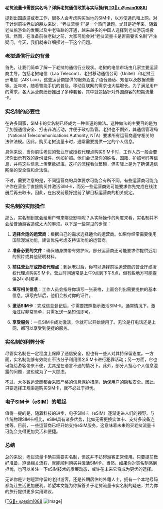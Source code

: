 **老挝流量卡需要实名吗？详解老挝通信政策与实际操作[[TG💪+ @esim1088](https://t.me/s/esim1088)]**

提到出国旅游或者工作，很多人会考虑购买当地的SIM卡，以方便通讯和上网。对于计划前往老挝的朋友来说，“老挝流量卡”是一个热门话题。尤其是近年来，随着老挝旅游业的发展以及中老铁路的开通，越来越多的中国人选择到老挝游玩或投资。然而，在准备前往老挝之前，大家可能会对“老挝流量卡是否需要实名制”产生疑问。今天，我们就来详细探讨一下这个问题。

### 老挝通信行业的背景

首先，让我们简单了解一下老挝的通信行业现状。老挝的电信市场由几家主要运营商主导，包括老挝电信（Lao Telecom）、老挝移动通信公司（Unitel）和老挝亚洲电信（AIS Lao）。这些运营商提供的服务涵盖了语音通话、短信以及数据流量等。近年来，随着智能手机的普及，移动互联网的需求也大幅增长。为了满足用户的需求，各大运营商纷纷推出了多种套餐，其中就包括针对外国游客的短期流量卡。

### 实名制的必要性

在许多国家，SIM卡的实名制已经成为一种普遍的做法。这种做法的主要目的是为了加强通信安全、打击非法活动，并便于政府监管。老挝也不例外，其通信管理局（National Telecommunications Authority, NTA）要求所有运营商遵守相关的法律法规。因此，购买老挝流量卡时，通常需要提供一定的个人信息。

具体来说，当你前往老挝的营业厅或授权代理点购买SIM卡时，工作人员一般会要求你出示有效的身份证件，例如护照。他们会记录你的姓名、国籍、护照号码等信息，并将这些信息上传至数据库。这样的流程看似繁琐，但实际上是为了确保通信网络的安全性和合法性。

不过，需要注意的是，不同运营商的具体要求可能会有所不同。有些运营商可能允许你在营业厅直接购买并激活SIM卡，而另一些运营商则可能要求你先完成在线注册后再去取卡。因此，在出发前最好提前了解目标运营商的相关规定。

### 实名制的实际操作

那么，实名制到底会给用户带来哪些影响呢？从实际操作的角度来看，实名制并不会给普通游客造成太大的麻烦。以下是一些常见的步骤：

1. **选择合适的运营商**：根据自己的需求选择适合的运营商。如果你经常需要使用国际漫游功能，建议优先考虑支持该功能的运营商。
   
2. **准备必要的文件**：确保随身携带有效护照。部分运营商还可能要求你提供近期的照片或其他证明材料。

3. **前往营业厅或授权代理点**：到达老挝后，你可以选择前往运营商的营业厅或授权代理点购买SIM卡。营业时间通常是上午9点到下午5点，但有些地方可能提供24小时服务。

4. **填写相关信息**：工作人员会指导你填写一张表格，上面会列出需要提供的基本信息。填写完毕后，他们会核对你的证件。

5. **激活SIM卡**：完成信息登记后，你需要按照指示激活SIM卡。通常情况下，激活过程非常简单，只需发送一条短信即可。

6. **享受服务**：一旦SIM卡成功激活，你就可以开始使用了。无论是打电话还是上网，都可以享受到便捷的服务。

### 实名制的利弊分析

尽管实名制在一定程度上保障了通信安全，但也有一些人对其持保留态度。一方面，实名制能够有效防止不法分子利用匿名SIM卡进行犯罪活动；另一方面，它也可能给游客带来不便，尤其是在语言不通的情况下。此外，部分人担心个人信息泄露的问题，这也成为了一大顾虑。

不过，大多数运营商都会采取严格的信息保护措施，确保用户的隐私安全。因此，只要选择正规渠道购买SIM卡，就不必过于担忧。

### 电子SIM卡（eSIM）的崛起

值得一提的是，随着科技的进步，电子SIM卡（eSIM）逐渐走进人们的视野。与传统物理SIM卡相比，eSIM具有诸多优势，比如无需更换实体卡、支持多设备连接等。目前，一些运营商已经开始支持eSIM服务，这意味着未来购买老挝流量卡可能会变得更加灵活和便捷。

### 总结

总的来说，老挝流量卡确实需要实名制，但这并不妨碍游客正常使用。只要提前做好准备，遵循相关流程，就能顺利购买并激活SIM卡。当然，如果你对实名制感到担忧，也可以关注一下eSIM技术的发展动态，或许在未来它将成为更优的选择。

无论你是计划短暂停留的老挝游客，还是长期居住的外籍人士，拥有一个本地号码都能让生活更加便利。希望本文能为你解答关于老挝流量卡实名制的疑惑，并为你的旅行提供更多实用建议。

[[TG💪+ @esim1088](https://t.me/s/esim1088) ![Image](https://i.postimg.cc/4NQfJmqS/Snipaste-2025-05-13-00-14-12.png)]